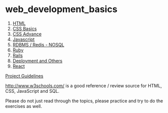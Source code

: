 # web_development_basics

1. <a href="/html">HTML</a>
2. <a href="/css-basic">CSS Basics</a>
3. <a href="/css-advance">CSS Advance</a>
4. <a href="/javascript">Javascript</a>
5. <a href="/rdbms-redis">RDBMS / Redis - NOSQL</a>
6. <a href="/ruby">Ruby</a>
7. <a href="/rails">Rails</a>
8. <a href="/deployment-and-others">Deployment and Others</a>
9. <a href="/react">React</a>

<a href="/project_guideline.md">Project Guidelines</a>

http://www.w3schools.com/ is a good reference / review source for HTML, CSS, JavaScript and SQL.

Please do not just read through the topics, please practice and try to do the exercises as well.
